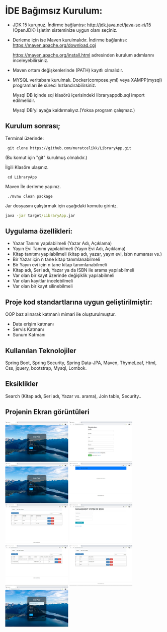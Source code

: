 # İDE Bağımsız Kurulum:

- JDK 15 kurunuz. İndirme bağlantısı: http://jdk.java.net/java-se-ri/15 (OpenJDK) İşletim sisteminize uygun olanı seçiniz.

- Derleme için ise Maven kurulmalıdır. İndirme bağlantısı: https://maven.apache.org/download.cgi 

  https://maven.apache.org/install.html adresinden kurulum adımlarını inceleyebilirsiniz.

- Maven ortam değişkenlerinde (PATH) kayıtlı olmalıdır.

- MYSQL veritabanı kurulmalı. Docker(compose.yml) veya XAMPP(mysql) programları ile süreci hızlandırabilirsiniz.

  Mysql DB içinde sql klasörü içerisindeki libraryappdb.sql import edilmelidir.

  Mysql DB'yi ayağa kaldırmalıyız.(Yoksa program çalışmaz.)

## Kurulum sonrası;

Terminal üzerinde: 
```git
 git clone https://github.com/muratcelikk/LibraryApp.git 
 ```
(Bu komut için "git" kurulmuş olmalıdır.)

İlgili Klasöre ulaşınız.
```git
 cd LibraryApp  
```
Maven İle derleme yapınız.
```git 
 ./mvnw clean package	 
```
Jar dosyasını çalıştırmak için aşağıdaki komutu giriniz. 
```cmd 
java -jar target/LibraryApp.jar 
```
##
## Uygulama özellikleri:

- Yazar Tanımı yapılabilmeli (Yazar Adı, Açıklama)
- Yayın Evi Tanımı yapılabilmeli (Yayın Evi Adı, Açıklama)
- Kitap tanıtımı yapılabilmeli (kitap adı, yazar, yayın evi, isbn numarası vs.)
- Bir Yazar için n tane kitap tanımlanabilmeli
- Bir Yayın evi için n tane kitap tanımlanabilmeli
- Kitap adı, Seri adı, Yazar ya da ISBN ile arama yapılabilmeli
- Var olan bir kayıt üzerinde değişiklik yapılabilmeli
- Var olan kayıtlar incelebilmeli
- Var olan bir kayıt silinebilmeli

## Proje kod standartlarına uygun geliştirilmiştir:

OOP baz alınarak katmanlı mimari ile oluşturulmuştur.

- Data erişim katmanı 
- Servis Katmanı
- Sunum Katmanı

## Kullanılan Teknolojiler
Spring Boot, Spring Security, Spring Data-JPA, Maven, ThymeLeaf, Html, Css, jquery, bootstrap, Mysql, Lombok.

## Eksiklikler
Search (Kitap adı, Seri adı, Yazar vs. arama), 
Join table, 
Security.. 

## Projenin Ekran görüntüleri
<p>
<a href="https://github.com/muratcelikk/LibraryApp/blob/main/img/Ekran%20G%C3%B6r%C3%BCnt%C3%BCs%C3%BC%20130.jpg" target="_blank">
<img src="https://github.com/muratcelikk/LibraryApp/blob/main/img/Ekran%20G%C3%B6r%C3%BCnt%C3%BCs%C3%BC%20130.jpg" width="200" style="max-width:100%;"></a>

<a href="https://github.com/muratcelikk/LibraryApp/blob/main/img/Ekran%20G%C3%B6r%C3%BCnt%C3%BCs%C3%BC%20131.jpg" target="_blank">
<img src="https://github.com/muratcelikk/LibraryApp/blob/main/img/Ekran%20G%C3%B6r%C3%BCnt%C3%BCs%C3%BC%20131.jpg" width="200" style="max-width:100%;"></a>

<a href="https://github.com/muratcelikk/LibraryApp/blob/main/img/Ekran%20G%C3%B6r%C3%BCnt%C3%BCs%C3%BC%20132.jpg" target="_blank">
<img src="https://github.com/muratcelikk/LibraryApp/blob/main/img/Ekran%20G%C3%B6r%C3%BCnt%C3%BCs%C3%BC%20132.jpg" width="200" style="max-width:100%;"></a>

<a href="https://github.com/muratcelikk/LibraryApp/blob/main/img/Ekran%20G%C3%B6r%C3%BCnt%C3%BCs%C3%BC%20133.jpg" target="_blank">
<img src="https://github.com/muratcelikk/LibraryApp/blob/main/img/Ekran%20G%C3%B6r%C3%BCnt%C3%BCs%C3%BC%20133.jpg" width="200" style="max-width:100%;"></a>

<a href="https://github.com/muratcelikk/LibraryApp/blob/main/img/Ekran%20G%C3%B6r%C3%BCnt%C3%BCs%C3%BC%20134.jpg" target="_blank">
<img src="https://github.com/muratcelikk/LibraryApp/blob/main/img/Ekran%20G%C3%B6r%C3%BCnt%C3%BCs%C3%BC%20134.jpg" width="200" style="max-width:100%;"></a>

<a href="https://github.com/muratcelikk/LibraryApp/blob/main/img/Ekran%20G%C3%B6r%C3%BCnt%C3%BCs%C3%BC%20135.jpg" target="_blank">
<img src="https://github.com/muratcelikk/LibraryApp/blob/main/img/Ekran%20G%C3%B6r%C3%BCnt%C3%BCs%C3%BC%20135.jpg" width="200" style="max-width:100%;"></a>

<a href="https://github.com/muratcelikk/LibraryApp/blob/main/img/Ekran%20G%C3%B6r%C3%BCnt%C3%BCs%C3%BC%20136.jpg" target="_blank">
<img src="https://github.com/muratcelikk/LibraryApp/blob/main/img/Ekran%20G%C3%B6r%C3%BCnt%C3%BCs%C3%BC%20136.jpg" width="200" style="max-width:100%;"></a>

<a href="https://github.com/muratcelikk/LibraryApp/blob/main/img/Ekran%20G%C3%B6r%C3%BCnt%C3%BCs%C3%BC%20137.jpg" target="_blank">
<img src="https://github.com/muratcelikk/LibraryApp/blob/main/img/Ekran%20G%C3%B6r%C3%BCnt%C3%BCs%C3%BC%20137.jpg" width="200" style="max-width:100%;"></a>

<a href="https://github.com/muratcelikk/LibraryApp/blob/main/img/Ekran%20G%C3%B6r%C3%BCnt%C3%BCs%C3%BC%20138.jpg" target="_blank">
<img src="https://github.com/muratcelikk/LibraryApp/blob/main/img/Ekran%20G%C3%B6r%C3%BCnt%C3%BCs%C3%BC%20138.jpg" width="200" style="max-width:100%;"></a>

</p>

